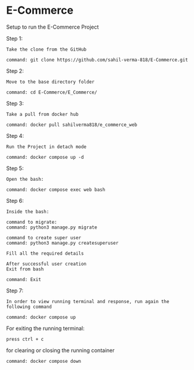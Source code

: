 # E-Commerce

Setup to run the E-Commerce Project

Step 1:

    Take the clone from the GitHub

    command: git clone https://github.com/sahil-verma-818/E-Commerce.git

Step 2:

    Move to the base directory folder

    command: cd E-Commerce/E_Commerce/

Step 3:

    Take a pull from docker hub 

    command: docker pull sahilverma818/e_commerce_web

Step 4:

    Run the Project in detach mode

    command: docker compose up -d

Step 5:

    Open the bash:

    command: docker compose exec web bash

Step 6:

    Inside the bash:

    command to migrate:
    command: python3 manage.py migrate

    command to create super user
    command: python3 manage.py createsuperuser

    Fill all the required details

    After successful user creation
    Exit from bash

    command: Exit

Step 7:

    In order to view running terminal and response, run again the following command

    command: docker compose up

For exiting the running terminal:

    press ctrl + c

for clearing or closing the running container 

    command: docker compose down
